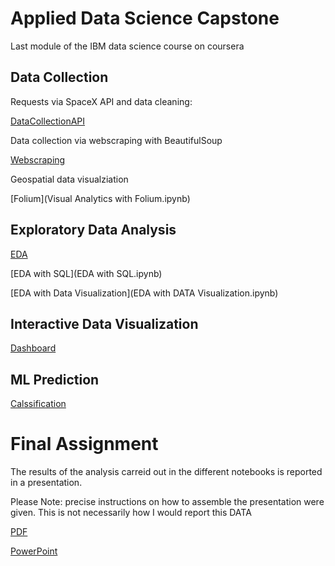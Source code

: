 # Applied Data Science Capstone

Last module of the IBM data science course on coursera

## Data Collection

Requests via SpaceX API and data cleaning:

[DataCollectionAPI](DataCollactionAPI.ipynb)

Data collection via webscraping with BeautifulSoup

[Webscraping](Webscraping.ipynb)

Geospatial data visualziation 

[Folium](Visual Analytics with Folium.ipynb)

## Exploratory Data Analysis

[EDA](EDA.ipynb)

[EDA with SQL](EDA with SQL.ipynb)

[EDA with Data Visualization](EDA with DATA Visualization.ipynb)

## Interactive Data Visualization

[Dashboard](spacex_dash.py)

## ML Prediction

[Calssification](Machine%20Learning%20Prediction.ipynb)

# Final Assignment

The results of the analysis carreid out in the different notebooks is reported in a presentation.

Please Note: precise instructions on how to assemble the presentation were given. This is not necessarily how I would report this DATA 


[PDF](EduardoSchiavo_FinalAssignment.pdf)

[PowerPoint](EduardoSchiavo_FinalAssignment.pptx)



